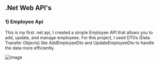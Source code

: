 ## .Net Web API's

### 1) Employee Api
This is my first .net api, I created a simple Employee API that allows you to add, update, and manage employees. For this project, I used DTOs (Data Transfer Objects) like AddEmployeeDto and UpdateEmployeeDto to handle the data more efficiently.

![image](https://github.com/user-attachments/assets/b23b6bee-d7e9-4339-9fa6-7a52cfdae5a2)
